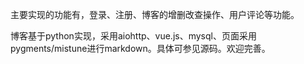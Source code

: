 主要实现的功能有，登录、注册、博客的增删改查操作、用户评论等功能。

博客基于python实现，采用aiohttp、vue.js、mysql、页面采用pygments/mistune进行markdown。具体可参见源码。欢迎完善。
